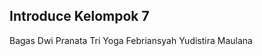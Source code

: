 Introduce Kelompok 7
---------------------
Bagas Dwi Pranata
Tri Yoga Febriansyah
Yudistira Maulana
